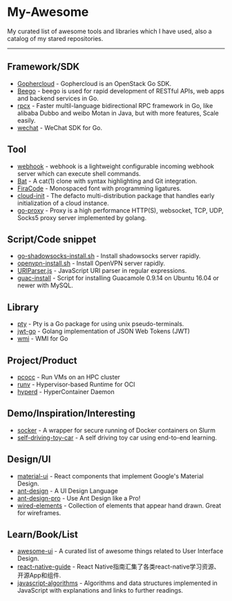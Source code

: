 # My-Awesome

My curated list of awesome tools and libraries which I have used, also a catalog of my stared repositories.

-----

## Framework/SDK

- [Gophercloud](https://github.com/gophercloud/gophercloud) - Gophercloud is an OpenStack Go SDK.
- [Beego](https://github.com/astaxie/beego) - beego is used for rapid development of RESTful APIs, web apps and backend services in Go.
- [rpcx](https://github.com/smallnest/rpcx) - Faster multil-language bidirectional RPC framework in Go, like alibaba Dubbo and weibo Motan in Java, but with more features, Scale easily.
- [wechat](https://github.com/silenceper/wechat) - WeChat SDK for Go.

## Tool

- [webhook](https://github.com/adnanh/webhook) - webhook is a lightweight configurable incoming webhook server which can execute shell commands.
- [Bat](https://github.com/sharkdp/bat) - A cat(1) clone with syntax highlighting and Git integration.
- [FiraCode](https://github.com/tonsky/FiraCode) - Monospaced font with programming ligatures.
- [cloud-init](https://github.com/cloud-init/cloud-init) - The defacto multi-distribution package that handles early initialization of a cloud instance.
- [go-proxy](https://github.com/snail007/goproxy) - Proxy is a high performance HTTP(S), websocket, TCP, UDP, Socks5 proxy server implemented by golang.

## Script/Code snippet

- [go-shadowsocks-install.sh](https://gist.github.com/ansiz/101e876264699b42e07c00b9286f171b) - Install shadowsocks server rapidly.
- [openvpn-install.sh](https://gist.github.com/ansiz/c08098eaf5d666f04dbb2bb6425c4db9) - Install OpenVPN server rapidly.
- [URIParser.js](https://gist.github.com/ansiz/1575e41509a370b003fbe8b7ac1221c7) - JavaScript URI parser in regular expressions.
- [guac-install](https://github.com/MysticRyuujin/guac-install) - Script for installing Guacamole 0.9.14 on Ubuntu 16.04 or newer with MySQL.

## Library

- [pty](https://github.com/kr/pty) - Pty is a Go package for using unix pseudo-terminals.
- [jwt-go](https://github.com/dgrijalva/jwt-go) - Golang implementation of JSON Web Tokens (JWT)
- [wmi](https://github.com/StackExchange/wmi) - WMI for Go

## Project/Product

- [pcocc](https://github.com/cea-hpc/pcocc) - Run VMs on an HPC cluster
- [runv](https://github.com/hyperhq/runv) - Hypervisor-based Runtime for OCI
- [hyperd](https://github.com/hyperhq/hyperd) - HyperContainer Daemon

## Demo/Inspiration/Interesting

- [socker](https://github.com/unioslo/socker) - A wrapper for secure running of Docker containers on Slurm
- [self-driving-toy-car](https://github.com/experiencor/self-driving-toy-car) - A self driving toy car using end-to-end learning.

## Design/UI

- [material-ui](https://github.com/mui-org/material-ui) - React components that implement Google's Material Design.
- [ant-design](https://github.com/ant-design/ant-design) - A UI Design Language
- [ant-design-pro](https://github.com/ant-design/ant-design-pro) - Use Ant Design like a Pro!
- [wired-elements](https://github.com/wiredjs/wired-elements) - Collection of elements that appear hand drawn. Great for wireframes.

## Learn/Book/List

- [awesome-ui](https://github.com/tipoqueno/awesome-ui) - A curated list of awesome things related to User Interface Design.
- [react-native-guide](https://github.com/reactnativecn/react-native-guide) - React Native指南汇集了各类react-native学习资源、开源App和组件.
- [javascript-algorithms](https://github.com/trekhleb/javascript-algorithms) - Algorithms and data structures implemented in JavaScript with explanations and links to further readings.